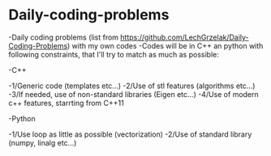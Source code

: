 # Daily-coding-problems
-Daily coding problems (list from https://github.com/LechGrzelak/Daily-Coding-Problems) with my own codes
-Codes will be in C++ an python with following constraints, that I'll try to match as much as possible:

-C++

-1/Generic code (templates etc...)
-2/Use of stl features (algorithms etc...)
-3/If needed, use of non-standard libraries (Eigen etc...)
-4/Use of modern c++ features, starrting from C++11

-Python

-1/Use loop as little as possible (vectorization)
-2/Use of standard library (numpy, linalg etc...)
